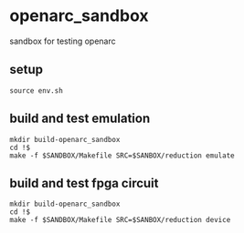 # openarc_sandbox
sandbox for testing openarc

## setup

```
source env.sh
```

## build and test emulation

```
mkdir build-openarc_sandbox
cd !$
make -f $SANDBOX/Makefile SRC=$SANBOX/reduction emulate
```

## build and test fpga circuit

```
mkdir build-openarc_sandbox
cd !$
make -f $SANDBOX/Makefile SRC=$SANBOX/reduction device
```
